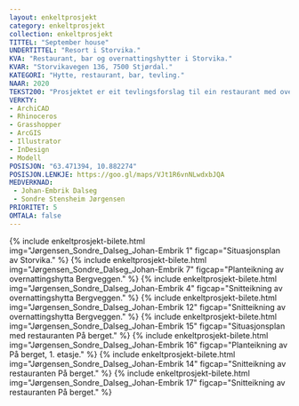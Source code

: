 ```yaml
---
layout: enkeltprosjekt
category: enkeltprosjekt
collection: enkeltprosjekt
TITTEL: "September house"
UNDERTITTEL: "Resort i Storvika."
KVA: "Restaurant, bar og overnattingshytter i Storvika."
KVAR: "Storvikavegen 136, 7500 Stjørdal."
KATEGORI: "Hytte, restaurant, bar, tevling."
NAAR: 2020
TEKST200: "Prosjektet er eit tevlingsforslag til ein restaurant med overnattingsmoglegheiter i Storvika fritidsområde, Stjørdal. Både restaurant- og overnattingsforlaget kom på delt 1. plass i kvar si tevling. <br><br> Bergveggen, overnatting: <br><br> Dette er overnattingshytter som ligg heilt opptil berget som omkransar Storvika. Dette gjev ein fin utsikt ut mot havet, ei lunheit frå berget, og ein flott moglegheit til å dusje heilt inntil naturen. Samstundes ét ein ikkje så mykje av det offentlege fritidsområdet. Eit potensielt problem med oppgåva var at ein privatiserte det som høyrer til allmennheita. Plasseringa, storleiken og retningane til hyttene er med på å gjere avtrykket mindre på den offentlege plassen. <br><br> På berget, restaurant: <br><br> Restauranten ligg over fundamentet til ein eldre kiosk. Han fylgjer retninga til adkomsten, og strekk seg ut mot stranda. Ein kan gå både langs med-, gjennom- og under han. Han er delt i ein kioskdel og ein bistrodel, slik at ein kan skalera bemanninga etter etterspurnaden i dei ulike sesongane."
VERKTY:
- ArchiCAD
- Rhinoceros
- Grasshopper
- ArcGIS
- Illustrator
- InDesign
- Modell
POSISJON: "63.471394, 10.882274"
POSISJON.LENKJE: https://goo.gl/maps/VJt1R6vnNLwdxbJQA
MEDVERKNAD: 
 - Johan-Embrik Dalseg
 - Sondre Stensheim Jørgensen
PRIORITET: 5
OMTALA: false
---
```

{% include enkeltprosjekt-bilete.html   img="Jørgensen_Sondre_Dalseg_Johan-Embrik 1"    figcap="Situasjonsplan av Storvika." %}
{% include enkeltprosjekt-bilete.html   img="Jørgensen_Sondre_Dalseg_Johan-Embrik 7"    figcap="Planteikning av overnattingshytta Bergveggen." %}
{% include enkeltprosjekt-bilete.html   img="Jørgensen_Sondre_Dalseg_Johan-Embrik 4"    figcap="Snitteikning av overnattingshytta Bergveggen." %}
{% include enkeltprosjekt-bilete.html   img="Jørgensen_Sondre_Dalseg_Johan-Embrik 12"   figcap="Snitteikning av overnattingshytta Bergveggen." %}
{% include enkeltprosjekt-bilete.html   img="Jørgensen_Sondre_Dalseg_Johan-Embrik 15"   figcap="Situasjonsplan med restauranten På berget." %}
{% include enkeltprosjekt-bilete.html   img="Jørgensen_Sondre_Dalseg_Johan-Embrik 16"   figcap="Planteikning av På berget, 1. etasje." %}
{% include enkeltprosjekt-bilete.html   img="Jørgensen_Sondre_Dalseg_Johan-Embrik 14"   figcap="Snitteikning av restauranten På berget." %}
{% include enkeltprosjekt-bilete.html   img="Jørgensen_Sondre_Dalseg_Johan-Embrik 17"   figcap="Snitteikning av restauranten På berget." %}